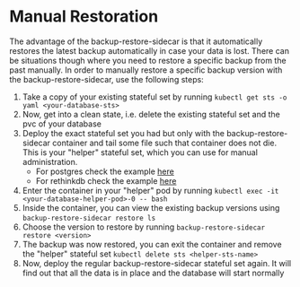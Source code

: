 # Manual Restoration

The advantage of the backup-restore-sidecar is that it automatically restores the latest backup automatically in case your data is lost. There can be situations though where you need to restore a specific backup from the past manually. In order to manually restore a specific backup version with the backup-restore-sidecar, use the following steps:

1. Take a copy of your existing stateful set by running `kubectl get sts -o yaml <your-database-sts>`
2. Now, get into a clean state, i.e. delete the existing stateful set and the pvc of your database
3. Deploy the exact stateful set you had but only with the backup-restore-sidecar container and tail some file such that container does not die. This is your "helper" stateful set, which you can use for manual administration. 
   - For postgres check the example [here](deploy/postgres_manual_restore.yaml)
   - For rethinkdb check the example [here](deploy/rethinkdb_manual_restore.yaml)
4. Enter the container in your "helper" pod by running `kubectl exec -it <your-database-helper-pod>-0 -- bash`
5. Inside the container, you can view the existing backup versions using `backup-restore-sidecar restore ls`
6. Choose the version to restore by running `backup-restore-sidecar restore <version>`
7. The backup was now restored, you can exit the container and remove the "helper" stateful set `kubectl delete sts <helper-sts-name>`
8. Now, deploy the regular backup-restore-sidecar stateful set again. It will find out that all the data is in place and the database will start normally
